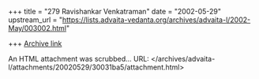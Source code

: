 +++
title = "279 Ravishankar Venkatraman"
date = "2002-05-29"
upstream_url = "https://lists.advaita-vedanta.org/archives/advaita-l/2002-May/003002.html"

+++
[Archive link](https://lists.advaita-vedanta.org/archives/advaita-l/2002-May/003002.html)

An HTML attachment was scrubbed...
URL: </archives/advaita-l/attachments/20020529/30031ba5/attachment.html>
